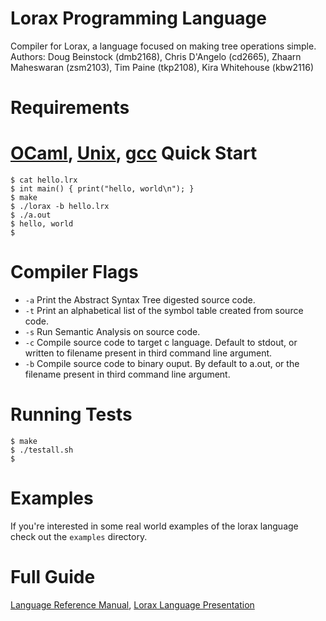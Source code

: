 Lorax Programming Language
==========================
Compiler for Lorax, a language focused on making tree operations simple. Authors: Doug Beinstock (dmb2168), Chris D'Angelo (cd2665), Zhaarn Maheswaran (zsm2103), Tim Paine (tkp2108), Kira Whitehouse (kbw2116)

Requirements
===========
[OCaml](http://ocaml.org/), [Unix](http://www.ubuntu.com/), [gcc](http://gcc.gnu.org/)
Quick Start
===============
```
$ cat hello.lrx
$ int main() { print("hello, world\n"); }
$ make
$ ./lorax -b hello.lrx
$ ./a.out
$ hello, world
$
```
Compiler Flags
==============
* `-a` Print the Abstract Syntax Tree digested source code.
* `-t` Print an alphabetical list of the symbol table created from source code.
* `-s` Run Semantic Analysis on source code.
* `-c` Compile source code to target c language. Default to stdout, or written to filename present in third command line argument.
* `-b` Compile source code to binary ouput. By default to a.out, or the filename present in third command line argument.

Running Tests
=============
```
$ make
$ ./testall.sh
$
```
Examples
========
If you're interested in some real world examples of the lorax language check out the `examples`
directory.

Full Guide
==========
[Language Reference Manual](http://bit.ly/theloraxmanual), [Lorax Language Presentation](http://bit.ly/theloraxpresentation)
